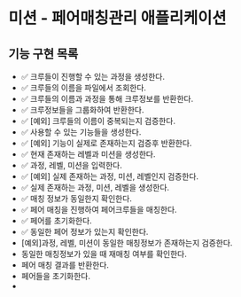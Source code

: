 # 미션 - 페어매칭관리 애플리케이션

## 기능 구현 목록
- ✅ 크루들이 진행할 수 있는 과정을 생성한다.
- ✅ 크루들의 이름을 파일에서 조회한다.
- ✅ 크루들의 이름과 과정을 통해 크루정보를 반환한다.
- ✅ 크루정보들을 그룹화하여 반환한다.
- ✅ [예외] 크루들의 이름이 중복되는지 검증한다.
- ✅ 사용할 수 있는 기능들을 생성한다.
- ✅ [예외] 기능이 실제로 존재하는지 검증후 반환한다.
- ✅ 현재 존재하는 레벨과 미션을 생성한다.
- ✅ 과정, 레벨, 미션을 입력한다.
- ✅ [예외] 실제 존재하는 과정, 미션, 레벨인지 검증한다.
- ✅ 실제 존재하는 과정, 미션, 레벨을 생성한다.
- ✅ 매칭 정보가 동일한지 확인한다.
- ✅ 페어 매칭을 진행하여 페어크루들을 매칭한다.
- ✅ 페어를 초기화한다.
- ✅ 동일한 페어 정보가 있는지 확인한다.
- [예외]과정, 레벨, 미션이 동일한 매칭정보가 존재하는지 검증한다.
- 동일한 매칭정보가 있을 때 재매칭 여부를 확인한다.
- 페어 매칭 결과를 반환한다.
- 페어들을 초기화한다.
- 
